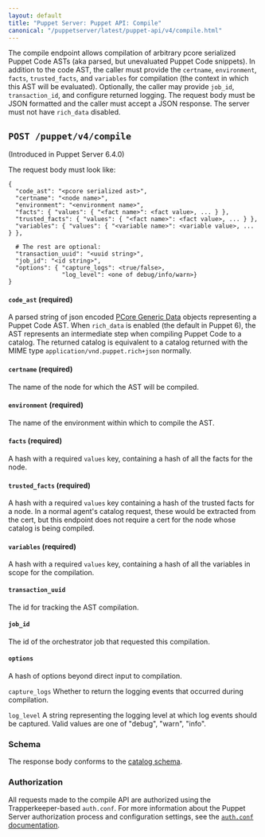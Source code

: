 ```yaml
---
layout: default
title: "Puppet Server: Puppet API: Compile"
canonical: "/puppetserver/latest/puppet-api/v4/compile.html"
---
```


[PCore Generic Data]: https://github.com/puppetlabs/puppet-specifications/blob/a87c9967ebd7071e0a548920f3262ac24cc3f4cd/language/data-types/pcore-generic-data.md
[`auth.conf` documentation]: ../../config_file_auth.markdown

The compile endpoint allows compilation of arbitrary pcore serialized Puppet
Code ASTs (aka parsed, but unevaluated Puppet Code snippets). In addition to
the code AST, the caller must provide the `certname`, `environment`, `facts`,
`trusted_facts`, and `variables` for compilation (the context in which this
AST will be evaluated). Optionally, the caller may provide `job_id`,
`transaction_id`, and configure returned logging. The request body must be
JSON formatted and the caller must accept a JSON response. The server must
not have `rich_data` disabled.


## `POST /puppet/v4/compile`

(Introduced in Puppet Server 6.4.0)

The request body must look like:
```
{
  "code_ast": "<pcore serialized ast>",
  "certname": "<node name>",
  "environment": "<environment name>",
  "facts": { "values": { "<fact name>": <fact value>, ... } },
  "trusted_facts": { "values": { "<fact name>": <fact value>, ... } },
  "variables": { "values": { "<variable name>": <variable value>, ... } },

  # The rest are optional:
  "transaction_uuid": "<uuid string>",
  "job_id": "<id string>",
  "options": { "capture_logs": <true/false>,
               "log_level": <one of debug/info/warn>}
}
```

#### `code_ast` (required)
A parsed string of json encoded [PCore Generic Data][]
objects representing a Puppet Code AST. When `rich_data` is enabled (the
default in Puppet 6), the AST represents an intermediate step when
compiling Puppet Code to a catalog. The returned catalog is equivalent
to a catalog returned with the MIME type `application/vnd.puppet.rich+json`
normally.


#### `certname` (required)
The name of the node for which the AST will be compiled.

#### `environment` (required)
The name of the environment within which to compile the AST.

#### `facts` (required)
A hash with a required `values` key, containing a hash of all the facts for the node.

#### `trusted_facts` (required)
A hash with a required `values` key containing a hash of the trusted facts for a node.
In a normal agent's catalog request, these would be extracted from the cert, but this
endpoint does not require a cert for the node whose catalog is being compiled.

#### `variables` (required)
A hash with a required `values` key, containing a hash of all the variables in scope
for the compilation.

#### `transaction_uuid`
The id for tracking the AST compilation.

#### `job_id`
The id of the orchestrator job that requested this compilation.

#### `options`

A hash of options beyond direct input to compilation.

`capture_logs`
Whether to return the logging events that occurred during compilation.

`log_level`
A string representing the logging level at which log events should be captured. Valid
values are one of "debug", "warn", "info".

### Schema

The response body conforms to the [catalog schema](./catalog.json).

### Authorization

All requests made to the compile API are authorized using the Trapperkeeper-based `auth.conf`.
For more information about the Puppet Server authorization process and configuration settings,
see the [`auth.conf` documentation][].
